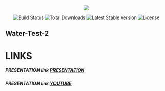 <p align="center">
<img src="https://doit.ub.edu.bz/pluginfile.php/10668/user/icon/eguru/f1?rev=214702" class="logo">
</p>

<p align="center">
<a href="https://travis-ci.org/laravel/framework"><img src="https://travis-ci.org/laravel/framework.svg" alt="Build Status"></a>
<a href="https://packagist.org/packages/laravel/framework"><img src="https://img.shields.io/packagist/dt/laravel/framework" alt="Total Downloads"></a>
<a href="https://packagist.org/packages/laravel/framework"><img src="https://img.shields.io/packagist/v/laravel/framework" alt="Latest Stable Version"></a>
<a href="https://packagist.org/packages/laravel/framework"><img src="https://img.shields.io/packagist/l/laravel/framework" alt="License"></a>
</p>


## Water-Test-2

# LINKS
##### PRESENTATION link [PRESENTATION](https://www.canva.com/design/DAFTWtqXDIw/yogQJ4U_cGsJrfldgC1K5g/edit?utm_content=DAFTWtqXDIw&utm_campaign=designshare&utm_medium=link2&utm_source=sharebutton  "PRESENTATION")
##### PRESENTATION link [YOUTUBE](https://youtu.be/Eur7KQZtfG0  "YOUTUBE")
